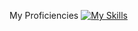 My Proficiencies
[![My Skills](https://skillicons.dev/icons?i=js,html,css,py,go,dart,flutter,matlab,mysql,visualstudio,bots,php,autocad,bash)](https://skillicons.dev)
